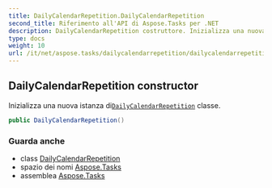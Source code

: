 ```yaml
---
title: DailyCalendarRepetition.DailyCalendarRepetition
second_title: Riferimento all'API di Aspose.Tasks per .NET
description: DailyCalendarRepetition costruttore. Inizializza una nuova istanza diDailyCalendarRepetition classe.
type: docs
weight: 10
url: /it/net/aspose.tasks/dailycalendarrepetition/dailycalendarrepetition/
---
```

## DailyCalendarRepetition constructor

Inizializza una nuova istanza di[`DailyCalendarRepetition`](../) classe.

```csharp
public DailyCalendarRepetition()
```

### Guarda anche

* class [DailyCalendarRepetition](../)
* spazio dei nomi [Aspose.Tasks](../../dailycalendarrepetition/)
* assemblea [Aspose.Tasks](../../../)



